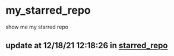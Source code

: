 # my_starred_repo
show me my starred repo

update at 12/18/21 12:18:26 in [starred_repo](./index.html)
---

